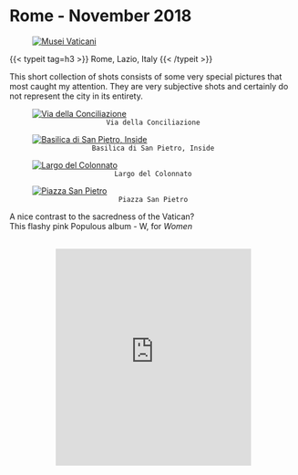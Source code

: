 # Rome - November 2018

 <!--- in order to show on pinterest my images, src must be linked to images, no javascript or processing (svg) involved-->
 
 <div class="container-fluid">
     <div class="ratio-box fade-box">
        <figure>
            <a class="lightgallery" 
               href="https://res.cloudinary.com/matteototaro/image/upload/roma/1.jpg"
               title="Musei Vaticani"
               data-thumbnail="https://res.cloudinary.com/matteototaro/image/upload/c_scale,w_300/roma/1.jpg"              
               data-sub-html="Musei Vaticani">
                   <img class="lazyload blur-up"
                        src="https://res.cloudinary.com/matteototaro/image/upload/c_scale,w_800/roma/1.jpg"
                        alt="Musei Vaticani"></a>
         </figure>
        {{< typeit tag=h3 >}} Rome, Lazio, Italy {{< /typeit >}}
        <p>This short collection of shots consists of some very special pictures that most caught my attention. They are very subjective shots and certainly do not represent the city in its entirety.</p>
        <figure>
            <a class="lightgallery" 
               href="https://res.cloudinary.com/matteototaro/image/upload/roma/2.jpg"
               title="Via della Conciliazione"
               data-thumbnail="https://res.cloudinary.com/matteototaro/image/upload/c_scale,w_300/roma/2.jpg"              
               data-sub-html="Via della Conciliazione">
                   <img class="lazyload blur-up"
                        src="https://res.cloudinary.com/matteototaro/image/upload/c_scale,w_800/roma/2.jpg"
                        alt="Via della Conciliazione"></a>
              <figcaption class=image-caption style="text-align:center">
                <code>Via della Conciliazione</code>
              </figcaption>
         </figure>
        <!--<figure>
            <a class="lightgallery" 
               href=/images/uploads/roma/3.jpg
               title="Giardini Musei Vaticani"
               data-thumbnail=/images/uploads/roma/3.jpg              
               data-sub-html="Giardini Musei Vaticani">
                   <img class="lazyload blur-up"
                        src=/svg/loading/normal.svg
                        data-src=/images/uploads/roma/3.jpg
                        data-sizes=auto
                        alt="Giardini Musei Vaticani"></a>
              <figcaption class=image-caption style="text-align:center">
                <code>Giardini Musei Vaticani</code>
              </figcaption>
         </figure>-->
        <figure>
            <a class="lightgallery" 
               href="https://res.cloudinary.com/matteototaro/image/upload/roma/4.jpg"
               title="Basilica di San Pietro, Inside"
               data-thumbnail="https://res.cloudinary.com/matteototaro/image/upload/c_scale,w_300/roma/4.jpg"              
               data-sub-html="Basilica di San Pietro, Inside">
                   <img class="lazyload blur-up"
                        src="https://res.cloudinary.com/matteototaro/image/upload/c_scale,w_800/roma/4.jpg"
                        alt="Basilica di San Pietro, Inside"></a>
              <figcaption class=image-caption style="text-align:center">
                <code>Basilica di San Pietro, Inside</code>
              </figcaption>
         </figure>
        <figure>
            <a class="lightgallery" 
               href="https://res.cloudinary.com/matteototaro/image/upload/roma/5.jpg"
               title="Largo del Colonnato"
               data-thumbnail="https://res.cloudinary.com/matteototaro/image/upload/c_scale,w_300/roma/5.jpg"              
               data-sub-html="Largo del Colonnato">
                   <img class="lazyload blur-up"
                        src="https://res.cloudinary.com/matteototaro/image/upload/c_scale,w_800/roma/5.jpg"
                        alt="Largo del Colonnato"></a>
              <figcaption class=image-caption style="text-align:center">
                <code>Largo del Colonnato</code>
              </figcaption>
         </figure>
        <figure>
            <a class="lightgallery" 
               href="https://res.cloudinary.com/matteototaro/image/upload/roma/6.jpg"
               title="Piazza San Pietro"
               data-thumbnail="https://res.cloudinary.com/matteototaro/image/upload/c_scale,w_300/roma/6.jpg"              
               data-sub-html="Piazza San Pietro">
                   <img class="lazyload blur-up"
                        src="https://res.cloudinary.com/matteototaro/image/upload/c_scale,w_800/roma/6.jpg"
                        alt="Piazza San Pietro"></a>
              <figcaption class=image-caption style="text-align:center">
                <code>Piazza San Pietro</code>
              </figcaption>
         </figure>
         <p>A nice contrast to the sacredness of the Vatican? <br> This flashy pink Populous album - W, for <i>Women</i></p><br>
        <iframe style="display: block; margin: auto;" src="https://open.spotify.com/embed/track/3AlvS0vW8hpC1q6wMLlMym" width="343" height="380" frameborder="0" allowtransparency="true" allow="encrypted-media"></iframe><br>
</div>

